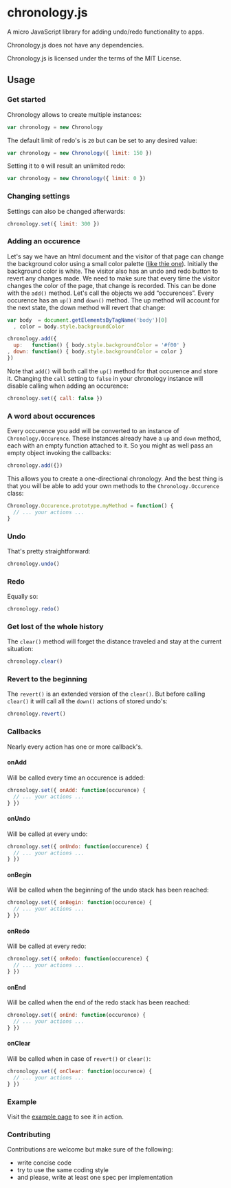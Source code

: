 # chronology.js

A micro JavaScript library for adding undo/redo functionality to apps.

Chronology.js does not have any dependencies.

Chronology.js is licensed under the terms of the MIT License.

## Usage

### Get started
Chronology allows to create multiple instances:

```javascript
var chronology = new Chronology
```

The default limit of redo's is `20` but can be set to any desired value:

```javascript
var chronology = new Chronology({ limit: 150 })
```

Setting it to `0` will result an unlimited redo:

```javascript
var chronology = new Chronology({ limit: 0 })
```

### Changing settings
Settings can also be changed afterwards:

```javascript
chronology.set({ limit: 300 })
```

### Adding an occurence
Let's say we have an html document and the visitor of that page can change the background color using a small color palette ([like thie one](http://chronology.wout.co.uk/)). Initially the background color is white. The visitor also has an undo and redo button to revert any changes made. We need to make sure that every time the visitor changes the color of the page, that change is recorded. This can be done with the `add()` method. Let's call the objects we add “occurences”. Every occurence has an `up()` and `down()` method. The up method will account for the next state, the down method will revert that change:

```javascript
var body  = document.getElementsByTagName('body')[0]
  , color = body.style.backgroundColor 

chronology.add({
  up:   function() { body.style.backgroundColor = '#f00' }
, down: function() { body.style.backgroundColor = color }
})
```

Note that `add()` will both call the `up()` method for that occurence and store it. Changing the `call` setting to `false` in your chronology instance will disable calling when adding an occurence:

```javascript
chronology.set({ call: false })
```

### A word about occurences
Every occurence you add will be converted to an instance of `Chronology.Occurence`. These instances already have a `up` and `down` method, each with an empty function attached to it. So you might as well pass an empty object invoking the callbacks:

```javascript
chronology.add({})
```

This allows you to create a one-directional chronology. And the best thing is that you will be able to add your own methods to the `Chronology.Occurence` class:

```javascript
Chronology.Occurence.prototype.myMethod = function() {
  // ... your actions ...
}
```

### Undo
That's pretty straightforward:

```javascript
chronology.undo()
```

### Redo
Equally so:

```javascript
chronology.redo()
```

### Get lost of the whole history
The `clear()` method will forget the distance traveled and stay at the current situation:

```javascript
chronology.clear()
```

### Revert to the beginning
The `revert()` is an extended version of the `clear()`. But before calling `clear()` it will call all the `down()` actions of stored undo's:

```javascript
chronology.revert()
```

### Callbacks
Nearly every action has one or more callback's.

#### onAdd
Will be called every time an occurence is added:

```javascript
chronology.set({ onAdd: function(occurence) {
  // ... your actions ...
} })
```

#### onUndo
Will be called at every undo:

```javascript
chronology.set({ onUndo: function(occurence) {
  // ... your actions ...
} })
```

#### onBegin
Will be called when the beginning of the undo stack has been reached:

```javascript
chronology.set({ onBegin: function(occurence) {
  // ... your actions ...
} })
```

#### onRedo
Will be called at every redo:

```javascript
chronology.set({ onRedo: function(occurence) {
  // ... your actions ...
} })
```

#### onEnd
Will be called when the end of the redo stack has been reached:

```javascript
chronology.set({ onEnd: function(occurence) {
  // ... your actions ...
} })
```

#### onClear
Will be called when in case of `revert()` or `clear()`:

```javascript
chronology.set({ onClear: function(occurence) {
  // ... your actions ...
} })
```

### Example
Visit the [example page](http://chronology.wout.co.uk/) to see it in action.

### Contributing

Contributions are welcome but make sure of the following:
- write concise code
- try to use the same coding style
- and please, write at least one spec per implementation








